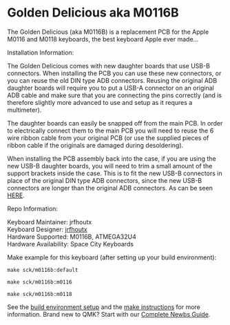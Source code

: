 # Golden Delicious aka M0116B

The Golden Delicious (aka M0116B) is a replacement PCB for the Apple M0116 and M0118 keyboards, the best keyboard Apple ever made...

Installation Information:

The Golden Delicious comes with new daughter boards that use USB-B connectors. When installing the PCB you can use these new connectors, or you can reuse the old DIN type ADB connectors. Reusing the original ADB daughter boards will require you to put a USB-A connector on an original ADB cable and make sure that you are connecting the pins correctly (and is therefore slightly more advanced to use and setup as it requres a multimeter).

The daughter boards can easily be snapped off from the main PCB. In order to electrically connect them to the main PCB you will need to reuse the 6 wire ribbon cable from your original PCB (or use the supplied pieces of ribbon cable if the originals are damaged during desoldering).

When installing the PCB assembly back into the case, if you are using the new USB-B daughter boards, you will need to trim a small amount of the support brackets inside the case. This is to fit the new USB-B connectors in place of the original DIN type ADB connectors, since the new USB-B connectors are longer than the original ADB connectors. As can be seen [HERE](https://imgur.com/a/a1zIFUC).

Repo Information:

Keyboard Maintainer: jrfhoutx  
Keyboard Designer: [jrfhoutx](https://github.com/jrfhoutx)  
Hardware Supported: M0116B, ATMEGA32U4  
Hardware Availability: Space City Keyboards

Make example for this keyboard (after setting up your build environment):

    make sck/m0116b:default

    make sck/m0116b:m0116

    make sck/m0116b:m0118

See the [build environment setup](https://docs.qmk.fm/#/getting_started_build_tools) and the [make instructions](https://docs.qmk.fm/#/getting_started_make_guide) for more information. Brand new to QMK? Start with our [Complete Newbs Guide](https://docs.qmk.fm/#/newbs).
